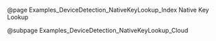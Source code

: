 @page Examples_DeviceDetection_NativeKeyLookup_Index Native Key Lookup

@subpage Examples_DeviceDetection_NativeKeyLookup_Cloud
